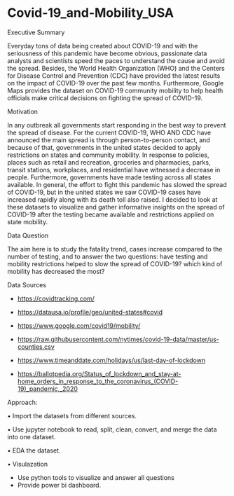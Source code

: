 # Covid-19_and-Mobility_USA


Executive Summary

Everyday tons of data being created about COVID-19 and with the seriousness of this pandemic have become obvious, passionate data analysts and scientists speed the paces to understand the cause and avoid the spread. Besides, the World Health Organization (WHO) and the Centers for Disease Control and Prevention (CDC) have provided the latest results on the impact of COVID-19 over the past few months. Furthermore, Google Maps provides the dataset on COVID-19 community mobility to help health officials make critical decisions on fighting the spread of COVID-19.

Motivation

In any outbreak all governments start responding in the best way to prevent the spread of disease. For the current COVID-19, WHO AND CDC have announced the main spread is through person-to-person contact, and because of that, governments in the united states decided to apply restrictions on states and community mobility. In response to policies, places such as retail and recreation, groceries and pharmacies, parks, transit stations, workplaces, and residential have witnessed a decrease in people. Furthermore, governments have made testing across all states available. In general, the effort to fight this pandemic has slowed the spread of COVID-19, but in the united states we saw COVID-19 cases have increased rapidly along with its death toll also raised. I decided to look at these datasets to visualize and gather informative insights on the spread of COVID-19 after the testing became available and restrictions applied on state mobility.

Data Question

The aim here is to study the fatality trend, cases increase compared to the number of testing, and to answer the two questions: have testing and mobility restrictions helped to slow the spread of COVID-19?  which kind of mobility has decreased the most?



Data Sources


- https://covidtracking.com/

- https://datausa.io/profile/geo/united-states#covid

- https://www.google.com/covid19/mobility/
- https://raw.githubusercontent.com/nytimes/covid-19-data/master/us-counties.csv
- https://www.timeanddate.com/holidays/us/last-day-of-lockdown
- https://ballotpedia.org/Status_of_lockdown_and_stay-at-home_orders_in_response_to_the_coronavirus_(COVID-19)_pandemic,_2020



Approach:

•	Import the datasets from different sources.

•	Use jupyter notebook to read, split, clean, convert, and merge the data 
    into one dataset.

•	EDA the dataset.


• Visulazation 
   - Use python tools to visualize and answer all questions
   - Provide power bi dashboard.


